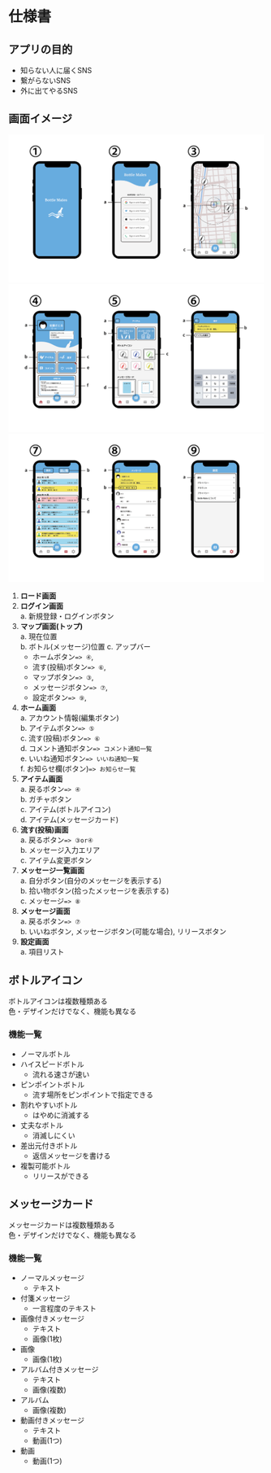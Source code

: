 # 仕様書

## アプリの目的
- 知らない人に届くSNS
- 繋がらないSNS
- 外に出てやるSNS


## 画面イメージ
![画面イメージ-1](images/app_image/app-image-1.png)
![画面イメージ-2](images/app_image/app-image-2.png)
![画面イメージ-3](images/app_image/app-image-3.png)

1. **ロード画面**  
2. **ログイン画面**  
   a. 新規登録・ログインボタン
3. **マップ画面(トップ)**  
   a. 現在位置  
   b. ボトル(メッセージ)位置
   c. アップバー
      - ホームボタン`=> ④`, 
      - 流す(投稿)ボタン`=> ⑥`, 
      - マップボタン`=> ③`, 
      - メッセージボタン`=> ⑦`, 
      - 設定ボタン`=> ⑨`, 
4. **ホーム画面**  
   a. アカウント情報(編集ボタン)  
   b. アイテムボタン`=> ⑤`  
   c. 流す(投稿)ボタン`=> ⑥`  
   d. コメント通知ボタン`=> コメント通知一覧`  
   e. いいね通知ボタン`=> いいね通知一覧`  
   f. お知らせ欄(ボタン)`=> お知らせ一覧`
5. **アイテム画面**  
   a. 戻るボタン`=> ④`  
   b. ガチャボタン  
   c. アイテム(ボトルアイコン)  
   d. アイテム(メッセージカード)  
6. **流す(投稿)画面**  
   a. 戻るボタン`=> ③or④`  
   b. メッセージ入力エリア  
   c. アイテム変更ボタン
7. **メッセージ一覧画面**  
   a. 自分ボタン(自分のメッセージを表示する)  
   b. 拾い物ボタン(拾ったメッセージを表示する)  
   c. メッセージ`=> ⑧`  
8. **メッセージ画面**  
   a. 戻るボタン`=> ⑦`  
   b. いいねボタン, メッセージボタン(可能な場合), リリースボタン
9. **設定画面**  
    a. 項目リスト


## ボトルアイコン
ボトルアイコンは複数種類ある  
色・デザインだけでなく、機能も異なる

### 機能一覧
- ノーマルボトル
- ハイスピードボトル
  - 流れる速さが速い
- ピンポイントボトル
  - 流す場所をピンポイントで指定できる
- 割れやすいボトル
  - はやめに消滅する
- 丈夫なボトル
  - 消滅しにくい
- 差出元付きボトル
  - 返信メッセージを書ける
- 複製可能ボトル
  - リリースができる


## メッセージカード
メッセージカードは複数種類ある  
色・デザインだけでなく、機能も異なる

### 機能一覧
- ノーマルメッセージ
  - テキスト
- 付箋メッセージ
  - 一言程度のテキスト
- 画像付きメッセージ
  - テキスト
  - 画像(1枚)
- 画像
  - 画像(1枚)
- アルバム付きメッセージ
  - テキスト
  - 画像(複数)
- アルバム
  - 画像(複数)
- 動画付きメッセージ
  - テキスト
  - 動画(1つ)
- 動画
  - 動画(1つ)
